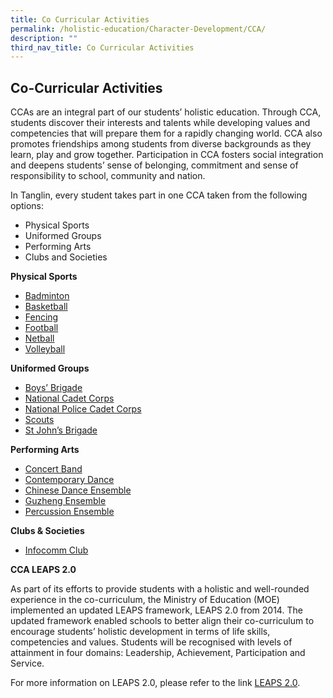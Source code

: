 ```yaml
---
title: Co Curricular Activities
permalink: /holistic-education/Character-Development/CCA/
description: ""
third_nav_title: Co Curricular Activities
---
```


## Co-Curricular Activities


CCAs are an integral part of our students’ holistic education. Through CCA, students discover their interests and talents while developing values and competencies that will prepare them for a rapidly changing world. CCA also promotes friendships among students from diverse backgrounds as they learn, play and grow together. Participation in CCA fosters social integration and deepens students’ sense of belonging, commitment and sense of responsibility to school, community and nation.

In Tanglin, every student takes part in one CCA taken from the following options:

*   Physical Sports
*   Uniformed Groups
*   Performing Arts 
*   Clubs and Societies

**Physical Sports**

*   [Badminton](https://tanglinsec.moe.edu.sg/homepage/badminton/)
*   [Basketball](https://tanglinsec.moe.edu.sg/homepage/basketball/)
*   [Fencing](https://tanglinsec.moe.edu.sg/homepage/character-developmentbasketball/fencing/)
*   [Football](https://tanglinsec.moe.edu.sg/homepage/football/)
*   [Netball](https://tanglinsec.moe.edu.sg/homepage/netball/)
*   [Volleyball](https://tanglinsec.moe.edu.sg/homepage/character-development/volleyball/) 

**Uniformed Groups**

*   [Boys’ Brigade](https://tanglinsec.moe.edu.sg/homepage/boys-brigade/)
*   [National Cadet Corps](https://tanglinsec.moe.edu.sg/homepage/national-cadet-corps/)
*   [National Police Cadet Corps](https://tanglinsec.moe.edu.sg/homepage/national-police-cadet-corps/)
*   [Scouts](https://tanglinsec.moe.edu.sg/scouts/)
*   [St John’s Brigade](https://tanglinsec.moe.edu.sg/homepage/character-development/st-john-ambulance-brigade/)

**Performing Arts** 

*   [Concert Band](https://tanglinsec.moe.edu.sg/homepage/concert-band/)
*   [Contemporary Dance](https://tanglinsec.moe.edu.sg/homepage/contemporary-dance/)
*   [Chinese Dance Ensemble](https://tanglinsec.moe.edu.sg/homepage/dance-ensemble/)
*   [Guzheng Ensemble](https://tanglinsec.moe.edu.sg/homepage/guzheng/)
*   [Percussion Ensemble](https://tanglinsec.moe.edu.sg/homepage/percussion-ensemble/)

**Clubs & Societies** 

*   [Infocomm Club](https://tanglinsec.moe.edu.sg/homepage/infocomm-club/)

**CCA LEAPS 2.0**

As part of its efforts to provide students with a holistic and well-rounded experience in the co-curriculum, the Ministry of Education (MOE) implemented an updated LEAPS framework, LEAPS 2.0 from 2014. The updated framework enabled schools to better align their co-curriculum to encourage students’ holistic development in terms of life skills, competencies and values. Students will be recognised with levels of attainment in four domains: Leadership, Achievement, Participation and Service.

For more information on LEAPS 2.0, please refer to the link [LEAPS 2.0](https://www.moe.gov.sg/docs/default-source/document/education/programmes/co-curricular-activities/leaps-2.pdf).